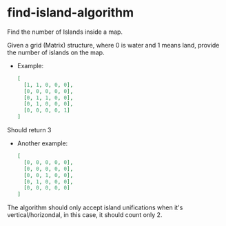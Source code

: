# find-island-algorithm


 Find the number of Islands inside a map.
 
 Given a grid (Matrix) structure, where 0 is water and 1 means land, provide the number of islands on the map.

- Example:
  ```json
  [
    [1, 1, 0, 0, 0],
    [0, 0, 0, 0, 0],
    [0, 1, 1, 0, 0],
    [0, 1, 0, 0, 0],
    [0, 0, 0, 0, 1]
  ]
  ```
Should return 3


- Another example:
  ```json
  [
    [0, 0, 0, 0, 0],
    [0, 0, 0, 0, 0],
    [0, 0, 1, 0, 0],
    [0, 1, 0, 0, 0],
    [0, 0, 0, 0, 0]
  ]
  ```

The algorithm should only accept island unifications when it's vertical/horizondal, in this case, it should count only 2.
